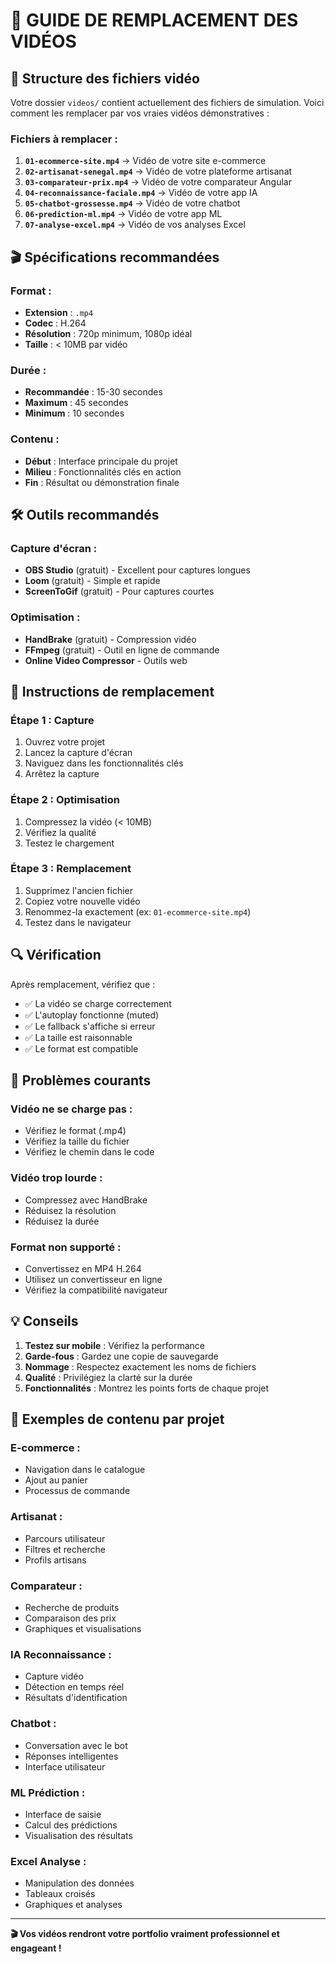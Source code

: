 # 🎥 GUIDE DE REMPLACEMENT DES VIDÉOS

## 📁 Structure des fichiers vidéo

Votre dossier `videos/` contient actuellement des fichiers de simulation. Voici comment les remplacer par vos vraies vidéos démonstratives :

### **Fichiers à remplacer :**

1. **`01-ecommerce-site.mp4`** → Vidéo de votre site e-commerce
2. **`02-artisanat-senegal.mp4`** → Vidéo de votre plateforme artisanat
3. **`03-comparateur-prix.mp4`** → Vidéo de votre comparateur Angular
4. **`04-reconnaissance-faciale.mp4`** → Vidéo de votre app IA
5. **`05-chatbot-grossesse.mp4`** → Vidéo de votre chatbot
6. **`06-prediction-ml.mp4`** → Vidéo de votre app ML
7. **`07-analyse-excel.mp4`** → Vidéo de vos analyses Excel

## 🎬 Spécifications recommandées

### **Format :**
- **Extension** : `.mp4`
- **Codec** : H.264
- **Résolution** : 720p minimum, 1080p idéal
- **Taille** : < 10MB par vidéo

### **Durée :**
- **Recommandée** : 15-30 secondes
- **Maximum** : 45 secondes
- **Minimum** : 10 secondes

### **Contenu :**
- **Début** : Interface principale du projet
- **Milieu** : Fonctionnalités clés en action
- **Fin** : Résultat ou démonstration finale

## 🛠️ Outils recommandés

### **Capture d'écran :**
- **OBS Studio** (gratuit) - Excellent pour captures longues
- **Loom** (gratuit) - Simple et rapide
- **ScreenToGif** (gratuit) - Pour captures courtes

### **Optimisation :**
- **HandBrake** (gratuit) - Compression vidéo
- **FFmpeg** (gratuit) - Outil en ligne de commande
- **Online Video Compressor** - Outils web

## 📱 Instructions de remplacement

### **Étape 1 : Capture**
1. Ouvrez votre projet
2. Lancez la capture d'écran
3. Naviguez dans les fonctionnalités clés
4. Arrêtez la capture

### **Étape 2 : Optimisation**
1. Compressez la vidéo (< 10MB)
2. Vérifiez la qualité
3. Testez le chargement

### **Étape 3 : Remplacement**
1. Supprimez l'ancien fichier
2. Copiez votre nouvelle vidéo
3. Renommez-la exactement (ex: `01-ecommerce-site.mp4`)
4. Testez dans le navigateur

## 🔍 Vérification

Après remplacement, vérifiez que :
- ✅ La vidéo se charge correctement
- ✅ L'autoplay fonctionne (muted)
- ✅ Le fallback s'affiche si erreur
- ✅ La taille est raisonnable
- ✅ Le format est compatible

## 🚨 Problèmes courants

### **Vidéo ne se charge pas :**
- Vérifiez le format (.mp4)
- Vérifiez la taille du fichier
- Vérifiez le chemin dans le code

### **Vidéo trop lourde :**
- Compressez avec HandBrake
- Réduisez la résolution
- Réduisez la durée

### **Format non supporté :**
- Convertissez en MP4 H.264
- Utilisez un convertisseur en ligne
- Vérifiez la compatibilité navigateur

## 💡 Conseils

1. **Testez sur mobile** : Vérifiez la performance
2. **Garde-fous** : Gardez une copie de sauvegarde
3. **Nommage** : Respectez exactement les noms de fichiers
4. **Qualité** : Privilégiez la clarté sur la durée
5. **Fonctionnalités** : Montrez les points forts de chaque projet

## 🎯 Exemples de contenu par projet

### **E-commerce :**
- Navigation dans le catalogue
- Ajout au panier
- Processus de commande

### **Artisanat :**
- Parcours utilisateur
- Filtres et recherche
- Profils artisans

### **Comparateur :**
- Recherche de produits
- Comparaison des prix
- Graphiques et visualisations

### **IA Reconnaissance :**
- Capture vidéo
- Détection en temps réel
- Résultats d'identification

### **Chatbot :**
- Conversation avec le bot
- Réponses intelligentes
- Interface utilisateur

### **ML Prédiction :**
- Interface de saisie
- Calcul des prédictions
- Visualisation des résultats

### **Excel Analyse :**
- Manipulation des données
- Tableaux croisés
- Graphiques et analyses

---

**🎬 Vos vidéos rendront votre portfolio vraiment professionnel et engageant !**


